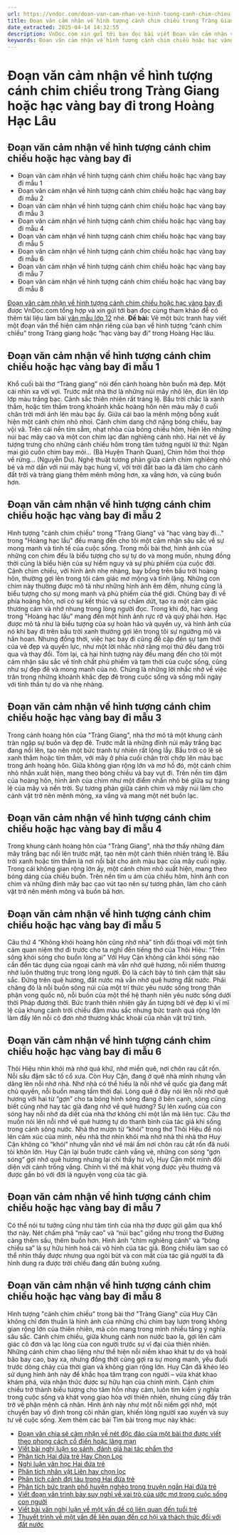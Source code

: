 ```yaml
---
url: https://vndoc.com/doan-van-cam-nhan-ve-hinh-tuong-canh-chim-chieu-hoac-hac-vang-bay-di-325090
title: Đoạn văn cảm nhận về hình tượng cánh chim chiều trong Tràng Giang hoặc hạc vàng bay đi trong Hoàng Hạc Lâu - VnDoc.com
date_extracted: 2025-04-14 14:32:55
description: VnDoc.com xin gửi tới bạn đọc bài viết Đoạn văn cảm nhận về hình tượng cánh chim chiều hoặc hạc vàng bay đi. Mời các bạn cùng tham khảo chi tiết.
keywords: Đoạn văn cảm nhận về hình tượng cánh chim chiều hoặc hạc vàng bay đi,Đoạn văn cảm nhận về hình tượng cánh chim chiều trong tràng giang,Đoạn văn cảm nhận về hình tượng hạc vàng bay đi trong hoàng hạc lâu,tràng giang,hoàng hạc lâu,ngữ văn 12,ngữ văn 12 chân trời sáng tạo,văn mẫu lớp 12,Đoạn văn cảm nhận về hình tượng cánh chim chiều trong Tràng Giang hoặc hạc vàng bay đi trong Hoàng Hạc Lâu,cảm nhận về hình tượng cánh chim chiều trong Tràng Giang hoặc hạc vàng bay đi trong Hoàng Hạc Lâu
---
```


# Đoạn văn cảm nhận về hình tượng cánh chim chiều trong Tràng Giang hoặc hạc vàng bay đi trong Hoàng Hạc Lâu
## Đoạn văn cảm nhận về hình tượng cánh chim chiều hoặc hạc vàng bay đi
  * Đoạn văn cảm nhận về hình tượng cánh chim chiều hoặc hạc vàng bay đi mẫu 1
  * Đoạn văn cảm nhận về hình tượng cánh chim chiều hoặc hạc vàng bay đi mẫu 2
  * Đoạn văn cảm nhận về hình tượng cánh chim chiều hoặc hạc vàng bay đi mẫu 3
  * Đoạn văn cảm nhận về hình tượng cánh chim chiều hoặc hạc vàng bay đi mẫu 4
  * Đoạn văn cảm nhận về hình tượng cánh chim chiều hoặc hạc vàng bay đi mẫu 5
  * Đoạn văn cảm nhận về hình tượng cánh chim chiều hoặc hạc vàng bay đi mẫu 6
  * Đoạn văn cảm nhận về hình tượng cánh chim chiều hoặc hạc vàng bay đi mẫu 7
  * Đoạn văn cảm nhận về hình tượng cánh chim chiều hoặc hạc vàng bay đi mẫu 8

[Đoạn văn cảm nhận về hình tượng cánh chim chiều hoặc hạc vàng bay đi](<https://vndoc.com/doan-van-cam-nhan-ve-hinh-tuong-canh-chim-chieu-hoac-hac-vang-bay-di-325090>) được VnDoc.com tổng hợp và xin gửi tới bạn đọc cùng tham khảo để có thêm tài liệu làm bài [văn mẫu lớp 12](<https://vndoc.com/van-mau-lop12>) nhé.
**Đề bài:** Vẽ một bức tranh hay viết một đoạn văn thể hiện cảm nhận riêng của bạn về hình tượng “cánh chim chiều” trong Tràng giang hoặc “hạc vàng bay đi” trong Hoàng Hạc lâu.
## Đoạn văn cảm nhận về hình tượng cánh chim chiều hoặc hạc vàng bay đi mẫu 1
Khổ cuối bài thơ “Tràng giang” nói đến cảnh hoàng hôn buồn mà đẹp. Một cái nhìn xa vời vợi. Trước mắt nhà thơ là những núi mây nhô lên, đùn lên lớp lớp màu trắng bạc. Cảnh sắc thiên nhiên rất tráng lệ. Bầu trời chắc là xanh thẳm, hoặc tím thầm trong khoảnh khắc hoàng hôn nên màu mây ở cuối chân trời mới ánh lên màu bạc ấy. Giữa cái bao la mênh mộng bỗng xuất hiện một cánh chim nhỏ nhoi. Cánh chim dang chở nặng bóng chiều, bay vội vã. Trên cái nền tím sẫm, nhạt nhòa của bóng chiều hôm, hiện lên những núi bạc mây cao và một con chim lạc đàn nghiêng cánh nhỏ. Hai nét vẽ ấy tượng trưng cho những cảnh chiều hôm trong tâm tưởng người lữ thứ: Ngàn mai gió cuốn chim bay mỏi... \(Bà Huyện Thanh Quan\), Chim hôm thoi thóp về rừng... \(Nguyễn Du\). Nghệ thuật tương phản giữa cánh chim nghiêng nhỏ bé và mờ dần với núi mây bạc hùng vĩ, với trời đất bao la đã làm cho cảnh đất trời và tràng giang thêm mênh mông hơn, xa vắng hơn, và cũng buồn hơn.
## Đoạn văn cảm nhận về hình tượng cánh chim chiều hoặc hạc vàng bay đi mẫu 2
Hình tượng "cánh chim chiều" trong "Tràng Giang" và "hạc vàng bay đi..." trong "Hoàng hạc lầu" đều mang đến cho tôi một cảm nhận sâu sắc về sự mong manh và tinh tế của cuộc sống. Trong mỗi bài thơ, hình ảnh của những con chim đều là biểu tượng cho sự tự do và mong muốn, nhưng đồng thời cũng là biểu hiện của sự hiểm nguy và sự phù phiếm của cuộc đời. Cánh chim chiều, với hình ảnh nhẹ nhàng, bay bổng trên bầu trời hoàng hôn, thường gợi lên trong tôi cảm giác mơ mộng và tĩnh lặng. Những con chim này thường được mô tả như những hình ảnh êm đềm, nhưng cũng là biểu tượng cho sự mong manh và phù phiếm của thế giới. Chúng bay đi về phía hoàng hôn, nơi có sự kết thúc và sự chấm dứt, tạo ra một cảm giác thương cảm và nhớ nhung trong lòng người đọc. Trong khi đó, hạc vàng trong "Hoàng hạc lầu" mang đến một hình ảnh rực rỡ và quý phái hơn. Hạc được mô tả như là biểu tượng của sự hoàn hảo và quyền uy, và hình ảnh của nó khi bay đi trên bầu trời xanh thường gợi lên trong tôi sự ngưỡng mộ và hân hoan. Nhưng đồng thời, việc hạc bay đi cũng đề cập đến sự tạm thời của vẻ đẹp và quyền lực, như một lời nhắc nhở rằng mọi thứ đều đang trôi qua và thay đổi. Tóm lại, cả hai hình tượng này đều mang đến cho tôi một cảm nhận sâu sắc về tính chất phù phiếm và tạm thời của cuộc sống, cũng như sự đẹp đẽ và mong manh của nó. Chúng là những lời nhắc nhở về việc trân trọng những khoảnh khắc đẹp đẽ trong cuộc sống và sống mỗi ngày với tinh thần tự do và nhẹ nhàng.
## Đoạn văn cảm nhận về hình tượng cánh chim chiều hoặc hạc vàng bay đi mẫu 3
Trong cảnh hoàng hôn của "Tràng Giang", nhà thơ mô tả một khung cảnh tràn ngập sự buồn và đẹp đẽ. Trước mắt là những đỉnh núi mây trắng bạc đang nổi lên, tạo nên một bức tranh tự nhiên rất lộng lẫy. Bầu trời có lẽ sẽ xanh thẳm hoặc tím thẫm, với mây ở phía cuối chân trời chớp lên màu bạc trong ánh hoàng hôn. Giữa không gian rộng lớn và mơ hồ đó, một cánh chim nhỏ nhắn xuất hiện, mang theo bóng chiều và bay vụt đi. Trên nền tím đậm của hoàng hôn, hình ảnh của chim như một điểm nhấn nhỏ bé giữa sự tráng lệ của mây và nền trời. Sự tương phản giữa cánh chim và mây núi làm cho cảnh vật trở nên mênh mông, xa vắng và mang một nét buồn lạc.
## Đoạn văn cảm nhận về hình tượng cánh chim chiều hoặc hạc vàng bay đi mẫu 4
Trong khung cảnh hoàng hôn của "Tràng Giang", nhà thơ thấy những đám mây trắng bạc nổi lên trước mặt, tạo nên một cảnh thiên nhiên tráng lệ. Bầu trời xanh hoặc tím thắm là nơi nổi bật cho ánh màu bạc của mây cuối ngày. Trong cái không gian rộng lớn ấy, một cánh chim nhỏ xuất hiện, mang theo bóng dáng của chiều buồn. Trên nền tím u ám của chiều hôm, hình ảnh con chim và những đỉnh mây bạc cao vút tạo nên sự tương phản, làm cho cảnh vật trở nên mênh mông và buồn bã hơn.
## Đoạn văn cảm nhận về hình tượng cánh chim chiều hoặc hạc vàng bay đi mẫu 5
Câu thứ 4 “Không khói hoàng hôn cũng nhớ nhà” tính đối thoại với một tình cảm quan niệm thơ đi trước cho ta nghĩ đến tiếng thơ của Thôi Hiệu:
“Trên sông khói sóng cho buồn lòng ai”
Với Huy Cận không cần khói sóng nào cần đến tác dụng của ngoại cảnh mà vẫn nhớ quê hương, nỗi niềm thương nhớ luôn thường trực trong lòng người. Đó là cách bày tỏ tình cảm thật sâu sắc. Đứng trên quê hương, đất nước mà vẫn nhớ quê hương đất nước. Phải chăng đó là nỗi buồn sông núi của một trí thức yêu nước sống trong thân phận vong quốc nô, nỗi buồn của một thế hệ thanh niên yêu nước sống dưới thời Pháp đương thời. Bức tranh thiên nhiên gây ấn tượng bởi vẻ đẹp kì vĩ mĩ lệ của khung cảnh trời chiều đậm màu sắc nhưng bức tranh quá rộng lớn làm đầy lên nỗi cô đơn nhớ thương khắc khoải của nhân vật trữ tình.
## Đoạn văn cảm nhận về hình tượng cánh chim chiều hoặc hạc vàng bay đi mẫu 6
Thôi Hiệu nhìn khói mà nhớ quá khứ, nhớ miền quê, nơi chôn rau cắt rốn. Nỗi sầu đậm sắc tố cổ xưa. Còn Huy Cận, đang ở quê nhà mình nhưng vẫn dâng lên nỗi nhớ nhà. Nhớ nhà có thể hiểu là nỗi nhớ về quốc gia đang mất chủ quyền, nỗi buồn mang tầm thời đại. Lòng quê ở đây nói lên nỗi nhớ quê hương với hai từ “gợn” cho ta bóng hình sóng đang ở bên cạnh, sóng cũng biết cũng nhớ hay tác giả đang nhớ về quê hương? Sự lên xuống của con sóng hay nỗi nhớ da diết của nhà thơ không chỉ một lần mà liên tục. Câu thơ muốn nói lên nỗi nhớ về quê hương tự do thanh bình của tác giả khi sống trong cảnh sông nước. Nhà thơ mượn từ “khói” trong thơ Thôi Hiệu để nói lên cảm xúc của mình, nếu nhà thơ nhìn khói mà nhớ nhà thì nhà thơ Huy Cận không có “khói” nhưng vẫn nhớ về mái ấm nơi chôn rau cắt rốn đã nuôi tôi khôn lớn. Huy Cận lại buồn trước cảnh vắng vẻ, những con sóng “gợn sóng” gợi nhớ quê hương nhưng lại chỉ thấy hư vô, Huy Cận một mình đối diện với cảnh trống vắng. Chính vì thế mà khát vọng được yêu thương và được gắn bó với đời là nguyện vọng của tác giả.
## Đoạn văn cảm nhận về hình tượng cánh chim chiều hoặc hạc vàng bay đi mẫu 7
Có thể nói tư tưởng cũng như tâm tình của nhà thơ được gửi gắm qua khổ thơ này. Nét chấm phá “mây cao” và “núi bạc” giống như trong thơ Đường càng thêm sầu, thêm buồn hơn. Hình ảnh “chim nghiêng cánh” và “bóng chiều sa” là sự hữu hình hoá cái vô hình của tác giả. Bóng chiều làm sao có thể nhìn thấy được nhưng qua ngòi bút và con mắt của tác giả người ta đã hình dung ra được trời chiều đang dần buông xuống.
## Đoạn văn cảm nhận về hình tượng cánh chim chiều hoặc hạc vàng bay đi mẫu 8
Hình tượng "cánh chim chiều" trong bài thơ "Tràng Giang" của Huy Cận không chỉ đơn thuần là hình ảnh của những chú chim bay lượn trong không gian rộng lớn của thiên nhiên, mà còn mang trong mình nhiều tầng ý nghĩa sâu sắc. Cánh chim chiều, giữa khung cảnh non nước bao la, gợi lên cảm giác cô đơn và lạc lõng của con người trước sự vĩ đại của thiên nhiên. Những cánh chim chao liệng như thể hiện nỗi niềm khao khát tự do và hoài bão bay cao, bay xa, nhưng đồng thời cũng gợi ra sự mong manh, yếu đuối trước dòng chảy của thời gian và không gian rộng lớn. Huy Cận đã khéo léo sử dụng hình ảnh này để khắc họa tâm trạng con người – vừa khát khao khám phá, vừa nhận thức được sự hữu hạn của chính mình. Cánh chim chiều trở thành biểu tượng cho tâm hồn nhạy cảm, luôn tìm kiếm ý nghĩa trong cuộc sống và khát vọng giao hòa với thiên nhiên, nhưng cũng đầy trăn trở về phận mệnh cá nhân. Hình ảnh này như một nỗi niềm gợi nhớ, một chuyến bay vô định trong cõi nhân gian, khiến lòng người xao xuyến và suy tư về cuộc sống.
Xem thêm các bài Tìm bài trong mục này khác:
  * [Đoạn văn chia sẻ cảm nhận về nét độc đáo của một bài thơ được viết theo phong cách cổ điển hoặc lãng mạn](</cam-nhan-bai-tho-phong-cach-co-dien-hoac-lang-man-325096>)
  * [Viết bài nghị luận so sánh, đánh giá hai tác phẩm thơ](</viet-bai-nghi-luan-so-sanh-danh-gia-hai-tac-pham-tho-325101>)
  * [Phân tích Hai đứa trẻ Hay Chọn Lọc](</phan-tich-truyen-ngan-hai-dua-tre-cua-nha-van-thach-lam-87426>)
  * [Nghị luận văn học Hai đứa trẻ](</nghi-luan-van-hoc-hai-dua-tre-207577>)
  * [Phân tích nhân vật Liên hay chọn lọc](</phan-tich-nhan-vat-lien-hay-chon-loc-222217>)
  * [Phân tích cảnh đợi tàu trong Hai đứa trẻ](</phan-tich-canh-doi-tau-trong-hai-dua-tre-159272>)
  * [Phân tích bức tranh phố huyện nghèo trong truyện ngắn Hai đứa trẻ](</phan-tich-buc-tranh-pho-huyen-ngheo-trong-truyen-ngan-hai-dua-tre-thach-lam-85304>)
  * [Viết đoạn văn trình bày suy nghĩ về vai trò của ước mơ trong cuộc sống con người](</viet-doan-van-trinh-bay-suy-nghi-ve-vai-tro-cua-uoc-mo-trong-cuoc-song-con-nguoi-325386>)
  * [Viết bài văn nghị luận về một vấn đề có liên quan đến tuổi trẻ](</viet-bai-van-nghi-luan-ve-mot-van-de-co-lien-quan-den-tuoi-tre-325394>)
  * [Thuyết trình về một vấn đề liên quan đến cơ hội và thách thức đối với đất nước](</thuyet-trinh-ve-mot-van-de-lien-quan-den-co-hoi-va-thach-thuc-doi-voi-dat-nuoc-325399>)

